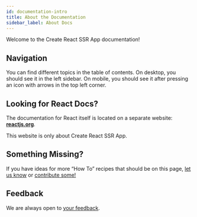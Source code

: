 ```yaml
---
id: documentation-intro
title: About the Documentation
sidebar_label: About Docs
---
```


Welcome to the Create React SSR App documentation!

## Navigation

You can find different topics in the table of contents. On desktop, you should see it in the left sidebar. On mobile, you should see it after pressing an icon with arrows in the top left corner.

## Looking for React Docs?

The documentation for React itself is located on a separate website: **[reactjs.org](https://reactjs.org/)**.

This website is only about Create React SSR App.

## Something Missing?

If you have ideas for more “How To” recipes that should be on this page, [let us know](https://github.com/trustworktech/create-react-ssr-app/issues) or [contribute some!](https://github.com/trustworktech/create-react-ssr-app/tree/master/docs)

## Feedback

We are always open to [your feedback](https://github.com/trustworktech/create-react-ssr-app/issues).
